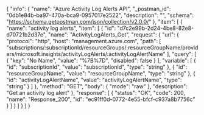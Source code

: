 {
  "info": {
    "name": "Azure Activity Log Alerts API",
    "_postman_id": "0db1e84b-ba97-470a-bca9-0957017e2522",
    "description": "",
    "schema": "https://schema.getpostman.com/json/collection/v2.0.0/"
  },
  "item": [
    {
      "name": "activity log alerts",
      "item": [
        {
          "id": "d7c2e99b-2d24-4be8-82e8-d70721b2d37e",
          "name": "ActivityLogAlerts_Get",
          "request": {
            "url": {
              "protocol": "http",
              "host": "management.azure.com",
              "path": [
                "subscriptions/:subscriptionId/resourceGroups/:resourceGroupName/providers/microsoft.insights/activityLogAlerts/:activityLogAlertName"
              ],
              "query": [
                {
                  "key": "No Name",
                  "value": "%7B%7D",
                  "disabled": false
                }
              ],
              "variable": [
                {
                  "id": "subscriptionId",
                  "value": "subscriptionId",
                  "type": "string"
                },
                {
                  "id": "resourceGroupName",
                  "value": "resourceGroupName",
                  "type": "string"
                },
                {
                  "id": "activityLogAlertName",
                  "value": "activityLogAlertName",
                  "type": "string"
                }
              ]
            },
            "method": "GET",
            "body": {
              "mode": "raw"
            },
            "description": "Get an activity log alert"
          },
          "response": [
            {
              "status": "OK",
              "code": 200,
              "name": "Response_200",
              "id": "ec91ff0d-0772-4e55-bfcf-c937a8b7756c"
            }
          ]
        }
      ]
    }
  ]
}